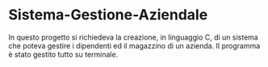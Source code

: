 # Sistema-Gestione-Aziendale
In questo progetto si richiedeva la creazione, in linguaggio C, di un sistema che poteva gestire i dipendenti ed il magazzino di un azienda. Il programma è stato gestito tutto su terminale.
